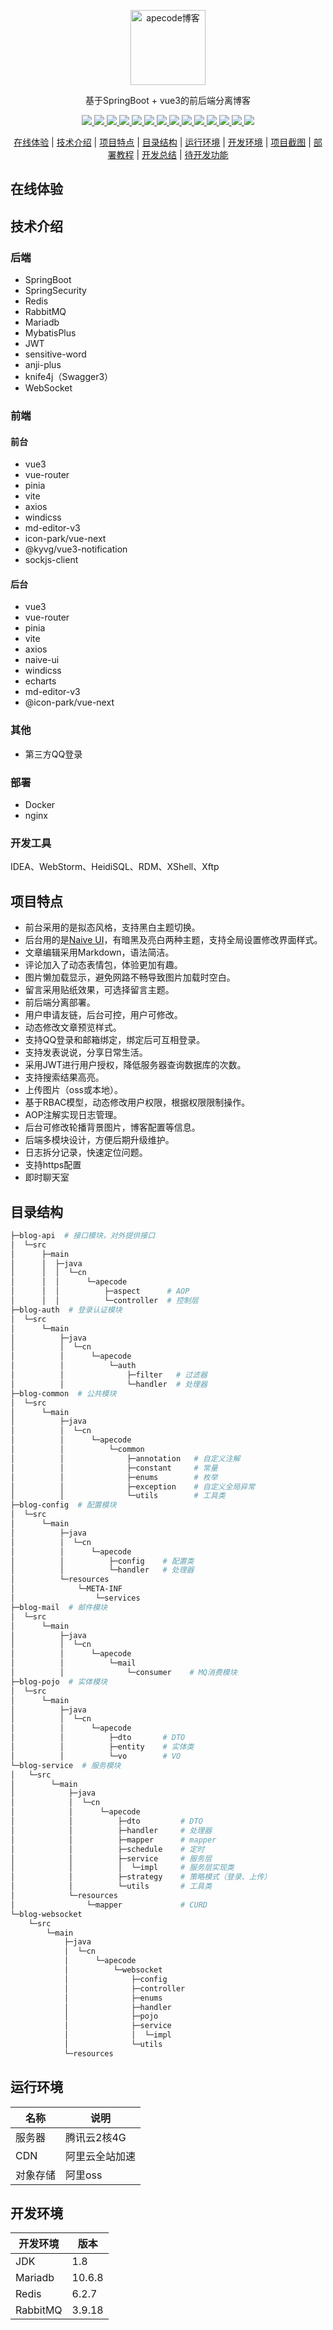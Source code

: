 <p align=center>
  <a href="https://codeape.cn">
    <img src="https://codeape.cn/sleaves.svg" width="120" height="120" alt="apecode博客">
  </a>
</p>
<p align="center">
基于SpringBoot + vue3的前后端分离博客
</p>
<p align="center">
    <a href="https://codeape.cn" target="_blank">
        <img src="https://img.shields.io/badge/license-MIT%2FApache--2.0-blue"/>
        <img src="https://img.shields.io/badge/JDK-1.8%2B-green"/>
        <img src="https://img.shields.io/badge/springboot-2.7.0-brightgreen"/>
        <img src="https://img.shields.io/badge/vue-3.2.40-yellowgreen"/>
        <img src="https://img.shields.io/badge/pinia-2.0.22-orange"/>
        <img src="https://img.shields.io/badge/vite-3.1.4-blue"/>
        <img src="https://img.shields.io/badge/windcss-3.5.6-blue"/>
        <img src="https://img.shields.io/badge/naive--ui-2.32.2-orange"/>
        <img src="https://img.shields.io/badge/redis-6.2.7-green"/>
        <img src="https://img.shields.io/badge/mariadb-10.6.8-red"/>
        <img src="https://img.shields.io/badge/rabbitmq-3.9.18--management-blue"/>
        <img src="https://img.shields.io/badge/nginx-1.23.3-yellowgreen"/>
        <img src="https://img.shields.io/badge/mybatis--plus-3.5.2-yellow"/>
        <img src="https://img.shields.io/badge/anji--plus-1.3.0-red"/>
    </a>
</p>
<p align="center">
  <a href="#在线体验">在线体验</a> | <a href="#技术介绍">技术介绍</a> | <a href="#项目特点">项目特点</a> | <a href="#目录结构">目录结构</a> | <a href="#运行环境">运行环境</a> | <a href="#开发环境">开发环境</a> | <a href="#项目截图">项目截图</a> | <a href="#部署教程">部署教程</a> | <a href="#开发总结">开发总结</a> | <a href="#待开发功能">待开发功能</a>
</p>


## 在线体验

## 技术介绍

### 后端

* SpringBoot
* SpringSecurity
* Redis
* RabbitMQ
* Mariadb
* MybatisPlus
* JWT
* sensitive-word
* anji-plus
* knife4j（Swagger3）
* WebSocket

### 前端

#### 前台

- vue3
- vue-router
- pinia
- vite
- axios
- windicss
- md-editor-v3
- icon-park/vue-next
- @kyvg/vue3-notification
- sockjs-client

#### 后台

- vue3
- vue-router
- pinia
- vite
- axios
- naive-ui
- windicss
- echarts
- md-editor-v3
- @icon-park/vue-next

### 其他

* 第三方QQ登录

### 部署

* Docker
* nginx

### 开发工具

IDEA、WebStorm、HeidiSQL、RDM、XShell、Xftp

## 项目特点

* 前台采用的是拟态风格，支持黑白主题切换。
* 后台用的是[Naive UI](https://www.naiveui.com/)，有暗黑及亮白两种主题，支持全局设置修改界面样式。
* 文章编辑采用Markdown，语法简洁。
* 评论加入了动态表情包，体验更加有趣。
* 图片懒加载显示，避免网路不畅导致图片加载时空白。
* 留言采用贴纸效果，可选择留言主题。
* 前后端分离部署。
* 用户申请友链，后台可控，用户可修改。
* 动态修改文章预览样式。
* 支持QQ登录和邮箱绑定，绑定后可互相登录。
* 支持发表说说，分享日常生活。
* 采用JWT进行用户授权，降低服务器查询数据库的次数。
* 支持搜索结果高亮。
* 上传图片（oss或本地）。
* 基于RBAC模型，动态修改用户权限，根据权限限制操作。
* AOP注解实现日志管理。
* 后台可修改轮播背景图片，博客配置等信息。
* 后端多模块设计，方便后期升级维护。
* 日志拆分记录，快速定位问题。
* 支持https配置
* 即时聊天室

## 目录结构

```sh
├─blog-api  # 接口模块，对外提供接口
│  └─src
│      ├─main
│      │  ├─java
│      │  │  └─cn
│      │  │      └─apecode
│      │  │          ├─aspect      # AOP
│      │  │          └─controller  # 控制层
├─blog-auth  # 登录认证模块
│  └─src
│      └─main
│          ├─java
│          │  └─cn
│          │      └─apecode
│          │          └─auth
│          │              ├─filter   # 过滤器
│          │              └─handler  # 处理器
├─blog-common  # 公共模块
│  └─src
│      └─main
│          ├─java
│          │  └─cn
│          │      └─apecode
│          │          └─common
│          │              ├─annotation   # 自定义注解
│          │              ├─constant     # 常量
│          │              ├─enums        # 枚举
│          │              ├─exception    # 自定义全局异常
│          │              └─utils        # 工具类
├─blog-config  # 配置模块
│  └─src
│      └─main
│          ├─java
│          │  └─cn
│          │      └─apecode
│          │          ├─config    # 配置类
│          │          └─handler   # 处理器
│          └─resources
│              └─META-INF
│                  └─services
├─blog-mail  # 邮件模块
│  └─src
│      └─main
│          ├─java
│          │  └─cn
│          │      └─apecode
│          │          └─mail
│          │              └─consumer    # MQ消费模块
├─blog-pojo  # 实体模块
│  └─src
│      └─main
│          ├─java
│          │  └─cn
│          │      └─apecode
│          │          ├─dto       # DTO
│          │          ├─entity    # 实体类
│          │          └─vo        # VO
└─blog-service  # 服务模块
│   └─src
│        └─main
│            ├─java
│            │  └─cn
│            │      └─apecode
│            │          ├─dto         # DTO
│            │          ├─handler     # 处理器
│            │          ├─mapper      # mapper
│            │          ├─schedule    # 定时
│            │          ├─service     # 服务层
│            │          │  └─impl     # 服务层实现类
│            │          ├─strategy    # 策略模式（登录、上传）
│            │          └─utils       # 工具类
│            └─resources
│                └─mapper             # CURD
└─blog-websocket
    └─src
        └─main
            ├─java
            │  └─cn
            │      └─apecode
            │          └─websocket
            │              ├─config
            │              ├─controller
            │              ├─enums
            │              ├─handler
            │              ├─pojo
            │              ├─service
            │              │  └─impl
            │              └─utils
            └─resources
```

## 运行环境

| 名称     | 说明           |
| -------- | -------------- |
| 服务器   | 腾讯云2核4G    |
| CDN      | 阿里云全站加速 |
| 对象存储 | 阿里oss        |

## 开发环境

| 开发环境 | 版本   |
| -------- | ------ |
| JDK      | 1.8    |
| Mariadb  | 10.6.8 |
| Redis    | 6.2.7  |
| RabbitMQ | 3.9.18 |


